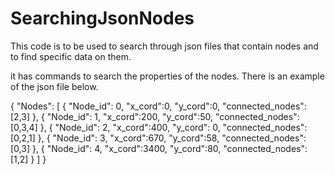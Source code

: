 # SearchingJsonNodes
This code is to be used to search through json files that contain nodes and to
find specific data on them.

it has commands to search the properties of the nodes. There is an example of the
json file below.


{
  "Nodes": [
    {
      "Node_id": 0,
      "x_cord":0,
      "y_cord":0,
      "connected_nodes": [2,3]
    },
    {
      "Node_id": 1,
      "x_cord":200,
      "y_cord":50,
      "connected_nodes": [0,3,4]
    },
    {
      "Node_id": 2,
      "x_cord":400,
      "y_cord": 0,
      "connected_nodes": [0,2,1]
    },
    {
      "Node_id": 3,
      "x_cord":670,
      "y_cord":58,
      "connected_nodes": [0,3]
    },
    {
      "Node_id": 4,
      "x_cord":3400,
      "y_cord":80,
      "connected_nodes": [1,2]
    }
  ]
}
